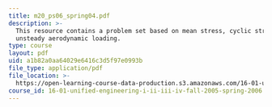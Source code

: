 ```yaml
---
title: m20_ps06_spring04.pdf
description: >-
  This resource contains a problem set based on mean stress, cyclic stress, and
  unsteady aerodynamic loading.
type: course
layout: pdf
uid: a1b82a0aa64029e6416c3d5f97e0993b
file_type: application/pdf
file_location: >-
  https://open-learning-course-data-production.s3.amazonaws.com/16-01-unified-engineering-i-ii-iii-iv-fall-2005-spring-2006/a1b82a0aa64029e6416c3d5f97e0993b_m20_ps06_spring04.pdf
course_id: 16-01-unified-engineering-i-ii-iii-iv-fall-2005-spring-2006
---
```

